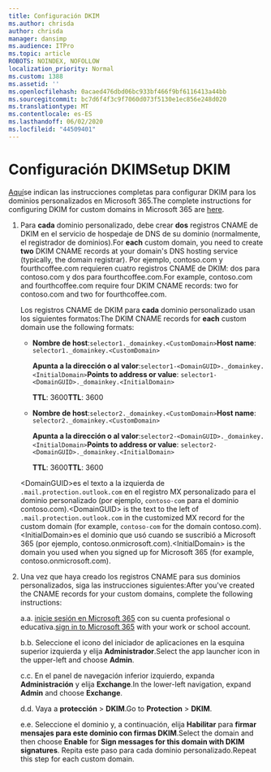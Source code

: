 ```yaml
---
title: Configuración DKIM
ms.author: chrisda
author: chrisda
manager: dansimp
ms.audience: ITPro
ms.topic: article
ROBOTS: NOINDEX, NOFOLLOW
localization_priority: Normal
ms.custom: 1388
ms.assetid: ''
ms.openlocfilehash: 0acaed476dbd06bc933bf466f9bf6116413a44bb
ms.sourcegitcommit: bc7d6f4f3c9f7060d073f5130e1ec856e248d020
ms.translationtype: MT
ms.contentlocale: es-ES
ms.lasthandoff: 06/02/2020
ms.locfileid: "44509401"
---
```

# <a name="setup-dkim"></a><span data-ttu-id="50b2c-102">Configuración DKIM</span><span class="sxs-lookup"><span data-stu-id="50b2c-102">Setup DKIM</span></span>

<span data-ttu-id="50b2c-103">[Aquí](https://docs.microsoft.com/microsoft-365/security/office-365-security/use-dkim-to-validate-outbound-email#steps-you-need-to-do-to-manually-set-up-dkim)se indican las instrucciones completas para configurar DKIM para los dominios personalizados en Microsoft 365.</span><span class="sxs-lookup"><span data-stu-id="50b2c-103">The complete instructions for configuring DKIM for custom domains in Microsoft 365 are [here](https://docs.microsoft.com/microsoft-365/security/office-365-security/use-dkim-to-validate-outbound-email#steps-you-need-to-do-to-manually-set-up-dkim).</span></span>

1. <span data-ttu-id="50b2c-104">Para **cada** dominio personalizado, debe crear **dos** registros CNAME de DKIM en el servicio de hospedaje de DNS de su dominio (normalmente, el registrador de dominios).</span><span class="sxs-lookup"><span data-stu-id="50b2c-104">For **each** custom domain, you need to create **two** DKIM CNAME records at your domain's DNS hosting service (typically, the domain registrar).</span></span> <span data-ttu-id="50b2c-105">Por ejemplo, contoso.com y fourthcoffee.com requieren cuatro registros CNAME de DKIM: dos para contoso.com y dos para fourthcoffee.com.</span><span class="sxs-lookup"><span data-stu-id="50b2c-105">For example, contoso.com and fourthcoffee.com require four DKIM CNAME records: two for contoso.com and two for fourthcoffee.com.</span></span>

   <span data-ttu-id="50b2c-106">Los registros CNAME de DKIM para **cada** dominio personalizado usan los siguientes formatos:</span><span class="sxs-lookup"><span data-stu-id="50b2c-106">The DKIM CNAME records for **each** custom domain use the following formats:</span></span>

   - <span data-ttu-id="50b2c-107">**Nombre de host**:`selector1._domainkey.<CustomDomain>`</span><span class="sxs-lookup"><span data-stu-id="50b2c-107">**Host name**: `selector1._domainkey.<CustomDomain>`</span></span>

     <span data-ttu-id="50b2c-108">**Apunta a la dirección o al valor**:`selector1-<DomainGUID>._domainkey.<InitialDomain>`</span><span class="sxs-lookup"><span data-stu-id="50b2c-108">**Points to address or value**: `selector1-<DomainGUID>._domainkey.<InitialDomain>`</span></span>

     <span data-ttu-id="50b2c-109">**TTL**: 3600</span><span class="sxs-lookup"><span data-stu-id="50b2c-109">**TTL**: 3600</span></span>

   - <span data-ttu-id="50b2c-110">**Nombre de host**:`selector2._domainkey.<CustomDomain>`</span><span class="sxs-lookup"><span data-stu-id="50b2c-110">**Host name**: `selector2._domainkey.<CustomDomain>`</span></span>

     <span data-ttu-id="50b2c-111">**Apunta a la dirección o al valor**:`selector2-<DomainGUID>._domainkey.<InitialDomain>`</span><span class="sxs-lookup"><span data-stu-id="50b2c-111">**Points to address or value**: `selector2-<DomainGUID>._domainkey.<InitialDomain>`</span></span>

     <span data-ttu-id="50b2c-112">**TTL**: 3600</span><span class="sxs-lookup"><span data-stu-id="50b2c-112">**TTL**: 3600</span></span>

   <span data-ttu-id="50b2c-113">\<DomainGUID\>es el texto a la izquierda de `.mail.protection.outlook.com` en el registro MX personalizado para el dominio personalizado (por ejemplo, `contoso-com` para el dominio contoso.com).</span><span class="sxs-lookup"><span data-stu-id="50b2c-113">\<DomainGUID\> is the text to the left of `.mail.protection.outlook.com` in the customized MX record for the custom domain (for example, `contoso-com` for the domain contoso.com).</span></span> <span data-ttu-id="50b2c-114">\<InitialDomain\>es el dominio que usó cuando se suscribió a Microsoft 365 (por ejemplo, contoso.onmicrosoft.com).</span><span class="sxs-lookup"><span data-stu-id="50b2c-114">\<InitialDomain\> is the domain you used when you signed up for Microsoft 365 (for example, contoso.onmicrosoft.com).</span></span>

2. <span data-ttu-id="50b2c-115">Una vez que haya creado los registros CNAME para sus dominios personalizados, siga las instrucciones siguientes:</span><span class="sxs-lookup"><span data-stu-id="50b2c-115">After you've created the CNAME records for your custom domains, complete the following instructions:</span></span>

   <span data-ttu-id="50b2c-116">a.</span><span class="sxs-lookup"><span data-stu-id="50b2c-116">a.</span></span> <span data-ttu-id="50b2c-117">[inicie sesión en Microsoft 365](https://support.office.microsoft.com/article/e9eb7d51-5430-4929-91ab-6157c5a050b4) con su cuenta profesional o educativa.</span><span class="sxs-lookup"><span data-stu-id="50b2c-117">[sign in to Microsoft 365](https://support.office.microsoft.com/article/e9eb7d51-5430-4929-91ab-6157c5a050b4) with your work or school account.</span></span>

   <span data-ttu-id="50b2c-118">b.</span><span class="sxs-lookup"><span data-stu-id="50b2c-118">b.</span></span> <span data-ttu-id="50b2c-119">Seleccione el icono del iniciador de aplicaciones en la esquina superior izquierda y elija **Administrador**.</span><span class="sxs-lookup"><span data-stu-id="50b2c-119">Select the app launcher icon in the upper-left and choose **Admin**.</span></span>

   <span data-ttu-id="50b2c-120">c.</span><span class="sxs-lookup"><span data-stu-id="50b2c-120">c.</span></span> <span data-ttu-id="50b2c-121">En el panel de navegación inferior izquierdo, expanda **Administración** y elija **Exchange**.</span><span class="sxs-lookup"><span data-stu-id="50b2c-121">In the lower-left navigation, expand **Admin** and choose **Exchange**.</span></span>

   <span data-ttu-id="50b2c-122">d.</span><span class="sxs-lookup"><span data-stu-id="50b2c-122">d.</span></span> <span data-ttu-id="50b2c-123">Vaya a **protección**  >  **DKIM**.</span><span class="sxs-lookup"><span data-stu-id="50b2c-123">Go to **Protection** > **DKIM**.</span></span>

   <span data-ttu-id="50b2c-124">e.</span><span class="sxs-lookup"><span data-stu-id="50b2c-124">e.</span></span> <span data-ttu-id="50b2c-125">Seleccione el dominio y, a continuación, elija **Habilitar** para **firmar mensajes para este dominio con firmas DKIM**.</span><span class="sxs-lookup"><span data-stu-id="50b2c-125">Select the domain and then choose **Enable** for **Sign messages for this domain with DKIM signatures**.</span></span> <span data-ttu-id="50b2c-126">Repita este paso para cada dominio personalizado.</span><span class="sxs-lookup"><span data-stu-id="50b2c-126">Repeat this step for each custom domain.</span></span>
